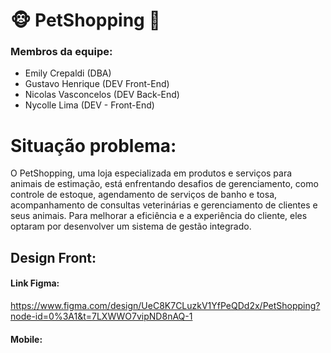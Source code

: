 # 🐵 PetShopping 🐶

### Membros da equipe:
<ul>
<li> Emily Crepaldi (DBA)</li>
<li> Gustavo Henrique (DEV Front-End)</li>
<li> Nicolas Vasconcelos (DEV Back-End)</li>
<li> Nycolle Lima (DEV - Front-End)</li>
</ul>

#
# Situação problema:

O PetShopping, uma loja especializada em produtos e serviços para animais de estimação, está enfrentando desafios de gerenciamento, como controle de estoque, agendamento de serviços de banho e tosa, acompanhamento de consultas veterinárias e gerenciamento de clientes e seus animais. Para melhorar a eficiência e a experiência do cliente, eles optaram por desenvolver um sistema de gestão integrado.

## Design Front:

#### Link Figma:
<a>https://www.figma.com/design/UeC8K7CLuzkV1YfPeQDd2x/PetShopping?node-id=0%3A1&t=7LXWWO7vipND8nAQ-1</a>

#### Mobile:
<img src="" width=''>
